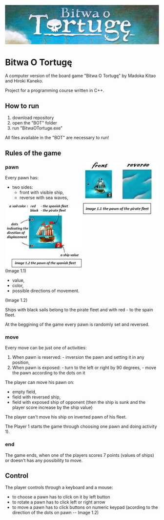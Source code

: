 
<img src="https://github.com/bsobocki/BitwaOTortuge/blob/master/images/title.jpg" />

# Bitwa O Tortugę
A computer version of the board game "Bitwa O Tortugę" by Madoka Kitao and Hiroki Kaneko.

Project for a programming course written in C++.
## How to run 
1) download repository
2) open the "BOT" folder
3) run "BitwaOTortuge.exe"

All files available in the "BOT" are necessary to run!

## Rules of the game

<img src="https://github.com/bsobocki/BitwaOTortuge/blob/master/images/pirate.jpg" align="right" width="250"/>

### pawn
  
Every pawn has:
  - two sides: 
    * front with visible ship,
    * reverse with sea waves,
  
<img src="https://github.com/bsobocki/BitwaOTortuge/blob/master/images/spanish.jpg" align="right" width="250"/> 
   
  (Image 1.1)

  - value, 
  - color,
  - possible directions of movement. 
  
  (Image 1.2)
  
Ships with black sails belong to the pirate fleet and with red - to the spain fleet.

At the beggining of the game every pawn is randomly set and reversed.

### move

Every move can be just one of activities:
  1) When pawn is reserved:
    - inversion the pawn and setting it in any position,
  2) When pawn is exposed:
    - turn to the left or right by 90 degrees,
    - move the pawn according to the dots on it
    
 The player can move his pawn on:
  - empty field,
  - field with reversed ship,
  - field with exposed ship of opponent (then the ship is sunk and the player score increase by the ship value)
    
 The player can't move his ship on inverted pawn of his fleet.
 
 The Player 1 starts the game through choosing one pawn and doing activity 1).
 
 ### end
 
 The game ends, when one of the players scores 7 points (values of ships) or doesn't has any possibility to move. 

## Control

The player controls through a keyboard and a mouse:
  - to choose a pawn has to click on it by left button
  - to rotate a pawn has to click left or right arrow
  - to move a pawn has to click buttons on numeric keypad (acording to the direction of the dots on pawn -- Image 1.2)
  
